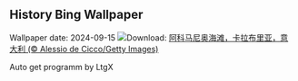 ## History Bing Wallpaper
Wallpaper date: 2024-09-15
![](https://www.bing.com/th?id=OHR.CalabriaPeperoncino_ZH-CN8603617212_UHD.jpg&w=1000)Download: [阿科马尼奥海滩，卡拉布里亚，意大利 (© Alessio de Cicco/Getty Images)](https://www.bing.com/th?id=OHR.CalabriaPeperoncino_ZH-CN8603617212_UHD.jpg)

Auto get programm by LtgX
